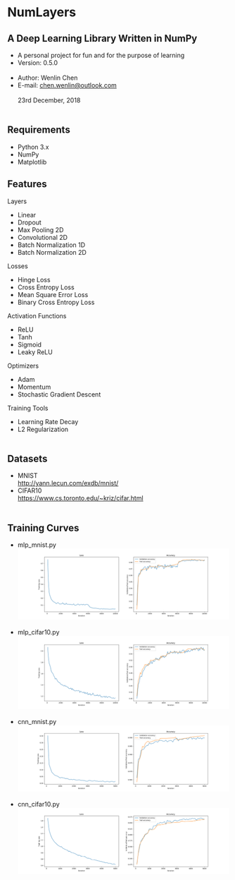 NumLayers
====

A Deep Learning Library Written in NumPy
----
- A personal project for fun and for the purpose of learning <br>
- Version: 0.5.0 <br><br>
- Author: Wenlin Chen <br>
- E-mail: chen.wenlin@outlook.com <br><br>
23rd December, 2018 <br><br>

Requirements
----
- Python 3.x<br>
- NumPy<br>
- Matplotlib<br>

Features
----
Layers<br>
- Linear<br>
- Dropout<br>
- Max Pooling 2D<br>
- Convolutional 2D<br>
- Batch Normalization 1D<br>
- Batch Normalization 2D<br>

Losses<br>
- Hinge Loss<br>
- Cross Entropy Loss<br>
- Mean Square Error Loss<br>
- Binary Cross Entropy Loss<br>

Activation Functions<br> 
- ReLU<br>
- Tanh<br>
- Sigmoid<br>
- Leaky ReLU<br>

Optimizers<br>
- Adam<br>
- Momentum<br>
- Stochastic Gradient Descent<br>

Training Tools<br>
- Learning Rate Decay<br>
- L2 Regularization<br><br>


Datasets
----
- MNIST<br>
http://yann.lecun.com/exdb/mnist/ <br>
- CIFAR10<br>
https://www.cs.toronto.edu/~kriz/cifar.html <br><br>

Training Curves
----
- mlp_mnist.py<br>
![MLP for MNIST training curve](https://github.com/Wenlin-Chen/NumLayers/blob/master/logs/mlp_mnist.png)<br><br>
- mlp_cifar10.py<br>
![MLP for CIFAR10 training curve](https://github.com/Wenlin-Chen/NumLayers/blob/master/logs/mlp_cifar10.png)<br><br>
- cnn_mnist.py<br>
![CNN for MNIST training curve](https://github.com/Wenlin-Chen/NumLayers/blob/master/logs/cnn_mnist.png)<br><br>
- cnn_cifar10.py<br>
![CNN for CIFAR10 training curve](https://github.com/Wenlin-Chen/NumLayers/blob/master/logs/cnn_cifar10.png)